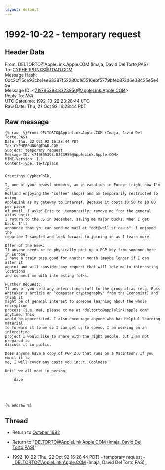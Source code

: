 ```yaml
---
layout: default
---
```


# 1992-10-22 - temporary request

## Header Data

From: DELTORTO<span>@</span>AppleLink.Apple.COM (Imaja, David Del Torto,PAS)<br>
To: CYPHERPUNKS@TOAD.COM<br>
Message Hash: 0dc2cf15ce93cba1ee63387f52280c165516ebf5779bfeb873d6e38425e5e49a<br>
Message ID: \<719795393.8323950@AppleLink.Apple.COM\><br>
Reply To: _N/A_<br>
UTC Datetime: 1992-10-22 23:28:44 UTC<br>
Raw Date: Thu, 22 Oct 92 16:28:44 PDT<br>

## Raw message

```
{% raw  %}From: DELTORTO@AppleLink.Apple.COM (Imaja, David Del Torto,PAS)
Date: Thu, 22 Oct 92 16:28:44 PDT
To: CYPHERPUNKS@TOAD.COM
Subject: temporary request
Message-ID: <719795393.8323950@AppleLink.Apple.COM>
MIME-Version: 1.0
Content-Type: text/plain


Greetings CypherFolk,
 
I, one of your newest members, am on vacation in Europe (right now I'm in
Holland enjoying the "coffee" shops) and am temporarily restricted to using
AppleLink as my gateway to Internet. Because it costs $0.50 to $0.80 per piece
of email, I asked Eric to _temporarily_ remove me from the general alias until
I return to the US in December, saving me major bucks. When I get back, I'll
announce that you can send me mail at "ddt@well.sf.ca.us". I enjoyed the
repartee I sampled and look forward to joining in as I learn more.
 
Offer of the Week:
If anyone needs me to physically pick up a PGP key from someone here in Europe,
I have a train pass good for another month (maybe longer if I can alter it
again) and will consider any request that will take me to interesting locations
and connect me with interesting folks.
 
Further Request:
If any of you send any interesting stuff to the group alias (e.g. Russ
Whitaker's article on "computer cryptography" from the Economist) and think it
might be of general interest to someone learning about the whole encryption
process (i.e. me), please cc me at "deltorto@applelink.apple.com" anytime. This
would be appreciated. I also encourage anyone who has helpful learning material
to forward it to me so I can get up to speed. I am working on an interesting
project I would like to share with the right people, but I am not prepared to
discuss it in public.
 
Does anyone have a copy of PGP 2.0 that runs on a Macintosh? If you email it to
me, I will cover any costs you incur. Coolness.
 
Until we all meet in person,
 
    dave
 




{% endraw %}
```

## Thread

+ Return to [October 1992](/archive/1992/10)

+ Return to "[DELTORTO<span>@</span>AppleLink.Apple.COM (Imaja, David Del Torto,PAS)](/authors/deltorto_at_applelink_apple_com_imaja_david_del_tortopas_)"

+ 1992-10-22 (Thu, 22 Oct 92 16:28:44 PDT) - temporary request - _DELTORTO@AppleLink.Apple.COM (Imaja, David Del Torto,PAS)_

